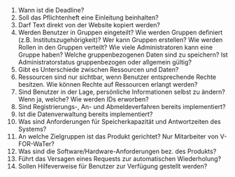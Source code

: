 1. Wann ist die Deadline?
2. Soll das Pflichtenheft eine Einleitung beinhalten?
3. Darf Text direkt von der Website kopiert werden?
4. Werden Benutzer in Gruppen eingeteilt? Wie werden Gruppen definiert (z.B. Institutszugehörigkeit)? Wer kann Gruppen erstellen? Wie werden Rollen in den Gruppen verteilt? Wie viele Administratoren kann eine Gruppe haben? Welche gruppenbezogenen Daten sind zu speichern? Ist Administratorstatus gruppenbezogen oder allgemein gültig?
5. Gibt es Unterschiede zwischen Ressourcen und Daten?
6. Ressourcen sind nur sichtbar, wenn Benutzer entsprechende Rechte besitzen. Wie können Rechte auf Ressourcen erlangt werden?
7. Sind Benutzer in der Lage, persönliche Informationen selbst zu ändern? Wenn ja, welche? Wie werden IDs erworben?
8. Sind Registrierungs-, An- und Abmeldeverfahren bereits implementiert?
9. Ist die Datenverwaltung bereits implementiert?
10. Was sind Anforderungen für Speicherkapazität und Antwortzeiten des Systems?
11. An welche Zielgruppen ist das Produkt gerichtet? Nur Mitarbeiter von V-FOR-WaTer?
12. Was sind die Software/Hardware-Anforderungen bez. des Produkts?
13. Führt das Versagen eines Requests zur automatischen Wiederholung?
14. Sollen Hilfeverweise für Benutzer zur Verfügung gestellt werden?
